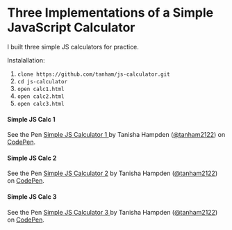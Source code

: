 # Three Implementations of a Simple JavaScript Calculator 

I built three simple JS calculators for practice. 

Instalallation: 

1. `clone https://github.com/tanham/js-calculator.git`
2. `cd js-calculator`
3. `open calc1.html`
4. `open calc2.html`
5. `open calc3.html`

#### Simple JS Calc 1

<p data-height="265" data-theme-id="0" data-slug-hash="QdNKWa" data-default-tab="result" data-user="tanham2122" data-embed-version="2" data-pen-title="Simple JS Calculator 1 " class="codepen">See the Pen <a href="http://codepen.io/tanham2122/pen/QdNKWa/">Simple JS Calculator 1 </a> by Tanisha Hampden (<a href="http://codepen.io/tanham2122">@tanham2122</a>) on <a href="http://codepen.io">CodePen</a>.</p>
<script async src="https://production-assets.codepen.io/assets/embed/ei.js"></script>

#### Simple JS Calc 2 

<p data-height="265" data-theme-id="0" data-slug-hash="xgVEGo" data-default-tab="result" data-user="tanham2122" data-embed-version="2" data-pen-title="Simple JS Calculator 2" class="codepen">See the Pen <a href="http://codepen.io/tanham2122/pen/xgVEGo/">Simple JS Calculator 2</a> by Tanisha Hampden (<a href="http://codepen.io/tanham2122">@tanham2122</a>) on <a href="http://codepen.io">CodePen</a>.</p>
<script async src="https://production-assets.codepen.io/assets/embed/ei.js"></script>

#### Simple JS Calc 3 

<p data-height="265" data-theme-id="0" data-slug-hash="pRyEEO" data-default-tab="result" data-user="tanham2122" data-embed-version="2" data-pen-title="Simple JS Calculator 3 " class="codepen">See the Pen <a href="http://codepen.io/tanham2122/pen/pRyEEO/">Simple JS Calculator 3 </a> by Tanisha Hampden (<a href="http://codepen.io/tanham2122">@tanham2122</a>) on <a href="http://codepen.io">CodePen</a>.</p>
<script async src="https://production-assets.codepen.io/assets/embed/ei.js"></script>